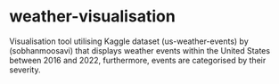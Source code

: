 # weather-visualisation
Visualisation tool utilising Kaggle dataset (us-weather-events) by (sobhanmoosavi) that displays weather events within the United States between 2016 and 2022, furthermore, events are categorised by their severity.
